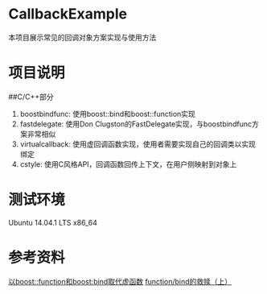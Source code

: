# CallbackExample
本项目展示常见的回调对象方案实现与使用方法

项目说明
======
##C/C++部分
1. boostbindfunc: 使用boost::bind和boost::function实现
2. fastdelegate: 使用Don Clugston的FastDelegate实现，与boostbindfunc方案非常相似
3. virtualcallback: 使用虚回调函数实现，使用者需要实现自己的回调类以实现绑定
4. cstyle: 使用C风格API，回调函数回传上下文，在用户侧映射到对象上

测试环境
======
Ubuntu 14.04.1 LTS x86_64

参考资料
======
[以boost::function和boost:bind取代虚函数](http://blog.csdn.net/Solstice/article/details/3066268)
[function/bind的救赎（上）](http://blog.csdn.net/myan/article/details/5928531)
